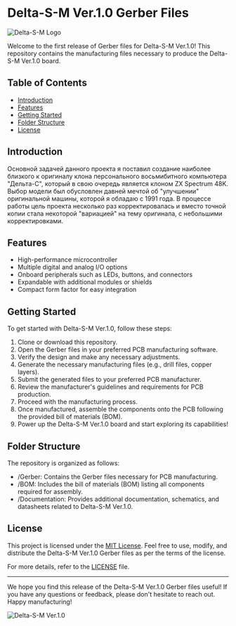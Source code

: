 # Delta-S-M Ver.1.0 Gerber Files

![Delta-S-M Logo](https://example.com/logo.png)

Welcome to the first release of Gerber files for Delta-S-M Ver.1.0! This repository contains the manufacturing files necessary to produce the Delta-S-M Ver.1.0 board.

## Table of Contents
- [Introduction](#introduction)
- [Features](#features)
- [Getting Started](#getting-started)
- [Folder Structure](#folder-structure)
- [License](#license)

## Introduction
Основной задачей данного проекта я поставил создание наиболее близкого к оригиналу клона персонального восьмибитного компьютера "Дельта-С", который в свою очередь является клоном ZX Spectrum 48K. Выбор модели был обусловлен давней мечтой об "улучшении" оригинальной машины, которой я обладаю с 1991 года. В процессе работы цель проекта несколько раз корректировалась и вместо точной копии стала некоторой "вариацией" на тему оригинала, с небольшими корректировками.

## Features
- High-performance microcontroller
- Multiple digital and analog I/O options
- Onboard peripherals such as LEDs, buttons, and connectors
- Expandable with additional modules or shields
- Compact form factor for easy integration

## Getting Started
To get started with Delta-S-M Ver.1.0, follow these steps:
1. Clone or download this repository.
2. Open the Gerber files in your preferred PCB manufacturing software.
3. Verify the design and make any necessary adjustments.
4. Generate the necessary manufacturing files (e.g., drill files, copper layers).
5. Submit the generated files to your preferred PCB manufacturer.
6. Review the manufacturer's guidelines and requirements for PCB production.
7. Proceed with the manufacturing process.
8. Once manufactured, assemble the components onto the PCB following the provided bill of materials (BOM).
9. Power up the Delta-S-M Ver.1.0 board and start exploring its capabilities!

## Folder Structure
The repository is organized as follows:
- /Gerber: Contains the Gerber files necessary for PCB manufacturing.
- /BOM: Includes the bill of materials (BOM) listing all components required for assembly.
- /Documentation: Provides additional documentation, schematics, and datasheets related to Delta-S-M Ver.1.0.

## License
This project is licensed under the [MIT License](LICENSE). Feel free to use, modify, and distribute the Delta-S-M Ver.1.0 Gerber files as per the terms of the license.

For more details, refer to the [LICENSE](LICENSE) file.

---

We hope you find this release of the Delta-S-M Ver.1.0 Gerber files useful! If you have any questions or feedback, please don't hesitate to reach out. Happy manufacturing!

![Delta-S-M Ver.1.0](https://example.com/board.png)
